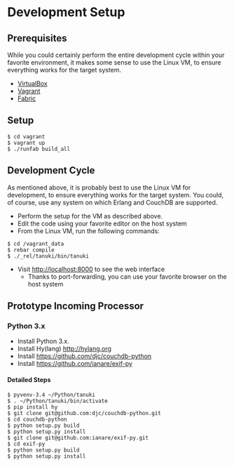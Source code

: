# Development Setup

## Prerequisites

While you could certainly perform the entire development cycle within your favorite environment, it makes some sense to use the Linux VM, to ensure everything works for the target system.

* [VirtualBox](https://www.virtualbox.org)
* [Vagrant](http://www.vagrantup.com)
* [Fabric](http://www.fabfile.org)

## Setup

```
$ cd vagrant
$ vagrant up
$ ./runfab build_all
```

## Development Cycle

As mentioned above, it is probably best to use the Linux VM for development, to ensure everything works for the target system. You could, of course, use any system on which Erlang and CouchDB are supported.

* Perform the setup for the VM as described above.
* Edit the code using your favorite editor on the host system
* From the Linux VM, run the following commands:
```
$ cd /vagrant_data
$ rebar compile
$ ./_rel/tanuki/bin/tanuki
```
* Visit [http://localhost:8000](http://localhost:8000) to see the web interface
    * Thanks to port-forwarding, you can use your favorite browser on the host system

## Prototype Incoming Processor

### Python 3.x

* Install Python 3.x.
* Install Hy(lang) http://hylang.org
* Install https://github.com/djc/couchdb-python
* Install https://github.com/ianare/exif-py

#### Detailed Steps

```
$ pyvenv-3.4 ~/Python/tanuki
$ . ~/Python/tanuki/bin/activate
$ pip install hy
$ git clone git@github.com:djc/couchdb-python.git
$ cd couchdb-python
$ python setup.py build
$ python setup.py install
$ git clone git@github.com:ianare/exif-py.git
$ cd exif-py
$ python setup.py build
$ python setup.py install
```

